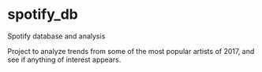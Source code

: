 # spotify_db
Spotify database and analysis

Project to analyze trends from some of the most popular artists of 2017, and see if anything of interest appears.
